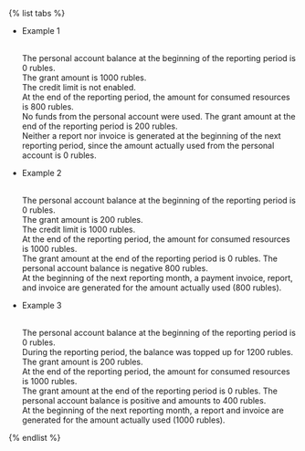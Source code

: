 {% list tabs %}

* Example 1

  <br/>The personal account balance at the beginning of the reporting period is 0 rubles.
  <br/>The grant amount is 1000 rubles.
  <br/>The credit limit is not enabled.
  <br/>At the end of the reporting period, the amount for consumed resources is 800 rubles.
  <br/>No funds from the personal account were used. The grant amount at the end of the reporting period is 200 rubles.
  <br/>Neither a report nor invoice is generated at the beginning of the next reporting period, since the amount actually used from the personal account is 0 rubles.

* Example 2

  <br/>The personal account balance at the beginning of the reporting period is 0 rubles.
  <br/>The grant amount is 200 rubles.
  <br/>The credit limit is 1000 rubles.
  <br/>At the end of the reporting period, the amount for consumed resources is 1000 rubles.
  <br/>The grant amount at the end of the reporting period is 0 rubles. The personal account balance is negative 800 rubles.
  <br/>At the beginning of the next reporting month, a payment invoice, report, and invoice are generated for the amount actually used (800 rubles).

* Example 3

  <br/>The personal account balance at the beginning of the reporting period is 0 rubles.
  <br/>During the reporting period, the balance was topped up for 1200 rubles.
  <br/>The grant amount is 200 rubles.
  <br/>At the end of the reporting period, the amount for consumed resources is 1000 rubles.
  <br/>The grant amount at the end of the reporting period is 0 rubles. The personal account balance is positive and amounts to 400 rubles.
  <br/>At the beginning of the next reporting month, a report and invoice are generated for the amount actually used (1000 rubles).

{% endlist %}

